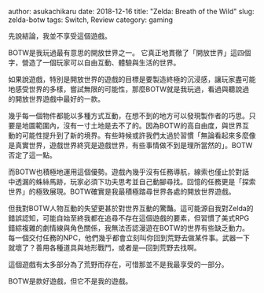 author: asukachikaru
date: 2018-12-16
title: "Zelda: Breath of the Wild"
slug: zelda-botw
tags: Switch, Review
category: gaming


先說結論，我並不享受這個遊戲。

BOTW是我玩過最有意思的開放世界之一。 它真正地貫徹了「開放世界」這四個字，營造了一個玩家可以自由互動、體驗與生活的世界。

如果說遊戲，特別是開放世界的遊戲的目標是要製造終極的沉浸感，讓玩家盡可能地感受世界的多樣，嘗試無限的可能性，那麼BOTW就是我玩過，看過與聽說過的開放世界遊戲中最好的一款。 

幾乎每一個物件都能以多種方式互動，在想不到的地方可以發現製作者的巧思。只要是地圖範圍內，沒有一寸土地是去不了的。因為BOTW的高自由度，與世界互動的可能性提升到了新的境界。有些時候或許我們太過於習慣「無論看起來多麼像是真實世界，遊戲世界終究是遊戲世界，有些事情做不到是理所當然的」。BOTW否定了這一點。 

而BOTW也積極地運用這個優勢。遊戲內幾乎沒有任務導航，線索也僅止於對話中透漏的蛛絲馬跡，玩家必須下功夫思考並自己動腳尋找。回憶的任務更是「探索世界」的極致展現。BOTW確實是我最積極踏尋世界各處的開放世界遊戲。

但我對BOTW人物互動的失望更甚於對世界互動的驚豔。這可能源自我對Zelda的錯誤認知，可能自始至終我都在追尋不存在這個遊戲的要素，但習慣了美式RPG錯綜複雜的劇情線與角色關係，我無法否認漫遊在BOTW的世界有些缺乏動力。每一個交付任務的NPC，他們幾乎都會立刻叫你回到荒野去做某件事。武器一下就壞了？善用各種道具與地形戰鬥，或者是––回到荒野去找啊。

這個遊戲有太多部分為了荒野而存在，可惜那並不是我最享受的一部分。 

BOTW是款好遊戲，但它不是我的遊戲。